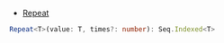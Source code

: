 - [Repeat](https://facebook.github.io/immutable-js/docs/#/Repeat)

```ts
Repeat<T>(value: T, times?: number): Seq.Indexed<T>
```
